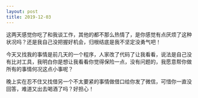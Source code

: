 ```yaml
---
layout: post
title: 2019-12-03
---
```


这两天感觉你吃了和我谈工作，其他的都不那么热情了，是你感觉有点厌烦了这种状况吗？还是我自己没把握好机会，归根结底是我不坚定没勇气吧！

今天又找我的事情是前几天的一个程序，人家改了代码了让我看看，说法是自己没有比对工具，我明白你是想让我看看你觉得保险一点，没有问题的，我愿意帮你做所有的事情何况这点小事呢？

晚上实在忍不住又找借另一个不太要紧的事情做借口给你发了微信，可惜你一直没回答，难道又出去喝酒了吗？好担心！